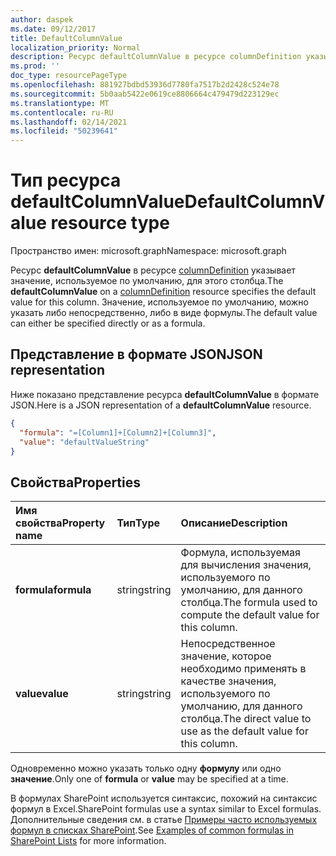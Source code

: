 ```yaml
---
author: daspek
ms.date: 09/12/2017
title: DefaultColumnValue
localization_priority: Normal
description: Ресурс defaultColumnValue в ресурсе columnDefinition указывает значение, используемое по умолчанию, для этого столбца.
ms.prod: ''
doc_type: resourcePageType
ms.openlocfilehash: 881927bdbd53936d7780fa7517b2d2428c524e78
ms.sourcegitcommit: 5b0aab5422e0619ce8806664c479479d223129ec
ms.translationtype: MT
ms.contentlocale: ru-RU
ms.lasthandoff: 02/14/2021
ms.locfileid: "50239641"
---
```

# <a name="defaultcolumnvalue-resource-type"></a><span data-ttu-id="f8ebb-103">Тип ресурса defaultColumnValue</span><span class="sxs-lookup"><span data-stu-id="f8ebb-103">DefaultColumnValue resource type</span></span>

<span data-ttu-id="f8ebb-104">Пространство имен: microsoft.graph</span><span class="sxs-lookup"><span data-stu-id="f8ebb-104">Namespace: microsoft.graph</span></span>

<span data-ttu-id="f8ebb-105">Ресурс **defaultColumnValue** в ресурсе [columnDefinition](columndefinition.md) указывает значение, используемое по умолчанию, для этого столбца.</span><span class="sxs-lookup"><span data-stu-id="f8ebb-105">The **defaultColumnValue** on a [columnDefinition](columndefinition.md) resource specifies the default value for this column.</span></span>
<span data-ttu-id="f8ebb-106">Значение, используемое по умолчанию, можно указать либо непосредственно, либо в виде формулы.</span><span class="sxs-lookup"><span data-stu-id="f8ebb-106">The default value can either be specified directly or as a formula.</span></span>

## <a name="json-representation"></a><span data-ttu-id="f8ebb-107">Представление в формате JSON</span><span class="sxs-lookup"><span data-stu-id="f8ebb-107">JSON representation</span></span>

<span data-ttu-id="f8ebb-108">Ниже показано представление ресурса **defaultColumnValue** в формате JSON.</span><span class="sxs-lookup"><span data-stu-id="f8ebb-108">Here is a JSON representation of a **defaultColumnValue** resource.</span></span>
<!-- { "blockType": "resource", "@type": "microsoft.graph.defaultColumnValue" } -->

```json
{
  "formula": "=[Column1]+[Column2]+[Column3]",
  "value": "defaultValueString"
}
```

## <a name="properties"></a><span data-ttu-id="f8ebb-109">Свойства</span><span class="sxs-lookup"><span data-stu-id="f8ebb-109">Properties</span></span>

| <span data-ttu-id="f8ebb-110">Имя свойства</span><span class="sxs-lookup"><span data-stu-id="f8ebb-110">Property name</span></span> | <span data-ttu-id="f8ebb-111">Тип</span><span class="sxs-lookup"><span data-stu-id="f8ebb-111">Type</span></span>   | <span data-ttu-id="f8ebb-112">Описание</span><span class="sxs-lookup"><span data-stu-id="f8ebb-112">Description</span></span>
|:--------------|:-------|:----------------------------------------------------
| <span data-ttu-id="f8ebb-113">**formula**</span><span class="sxs-lookup"><span data-stu-id="f8ebb-113">**formula**</span></span>   | <span data-ttu-id="f8ebb-114">string</span><span class="sxs-lookup"><span data-stu-id="f8ebb-114">string</span></span> | <span data-ttu-id="f8ebb-115">Формула, используемая для вычисления значения, используемого по умолчанию, для данного столбца.</span><span class="sxs-lookup"><span data-stu-id="f8ebb-115">The formula used to compute the default value for this column.</span></span>
| <span data-ttu-id="f8ebb-116">**value**</span><span class="sxs-lookup"><span data-stu-id="f8ebb-116">**value**</span></span>     | <span data-ttu-id="f8ebb-117">string</span><span class="sxs-lookup"><span data-stu-id="f8ebb-117">string</span></span> | <span data-ttu-id="f8ebb-118">Непосредственное значение, которое необходимо применять в качестве значения, используемого по умолчанию, для данного столбца.</span><span class="sxs-lookup"><span data-stu-id="f8ebb-118">The direct value to use as the default value for this column.</span></span>

<span data-ttu-id="f8ebb-119">Одновременно можно указать только одну **формулу** или одно **значение**.</span><span class="sxs-lookup"><span data-stu-id="f8ebb-119">Only one of **formula** or **value** may be specified at a time.</span></span>

<span data-ttu-id="f8ebb-120">В формулах SharePoint используется синтаксис, похожий на синтаксис формул в Excel.</span><span class="sxs-lookup"><span data-stu-id="f8ebb-120">SharePoint formulas use a syntax similar to Excel formulas.</span></span>
<span data-ttu-id="f8ebb-121">Дополнительные сведения см. в статье [Примеры часто используемых формул в списках SharePoint][SPFormulas].</span><span class="sxs-lookup"><span data-stu-id="f8ebb-121">See [Examples of common formulas in SharePoint Lists][SPFormulas] for more information.</span></span>

[SPFormulas]: https://support.office.com/en-us/article/Examples-of-common-formulas-in-SharePoint-Lists-d81f5f21-2b4e-45ce-b170-bf7ebf6988b3


<!-- {
  "type": "#page.annotation",
  "description": "",
  "keywords": "",
  "section": "documentation",
  "tocPath": "Resources/DefaultColumnValue"
} -->

